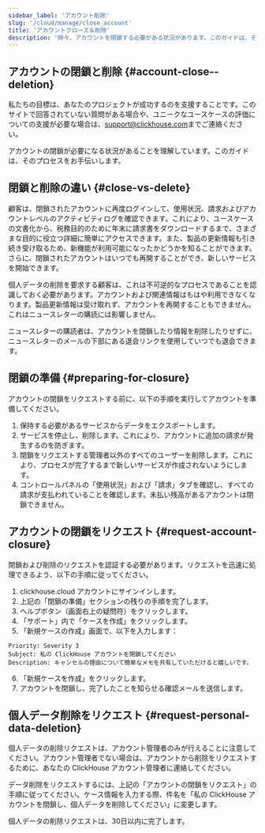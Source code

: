 ```yaml
---
sidebar_label: 'アカウント削除'
slug: '/cloud/manage/close_account'
title: 'アカウントクローズ＆削除'
description: '時々、アカウントを閉鎖する必要がある状況があります。このガイドは、そのプロセスをサポートします。'
---
```




## アカウントの閉鎖と削除 {#account-close--deletion}
私たちの目標は、あなたのプロジェクトが成功するのを支援することです。このサイトで回答されていない質問がある場合や、ユニークなユースケースの評価についての支援が必要な場合は、[support@clickhouse.com](mailto:support@clickhouse.com)までご連絡ください。

アカウントの閉鎖が必要になる状況があることを理解しています。このガイドは、そのプロセスをお手伝いします。

## 閉鎖と削除の違い {#close-vs-delete}
顧客は、閉鎖されたアカウントに再度ログインして、使用状況、請求およびアカウントレベルのアクティビティログを確認できます。これにより、ユースケースの文書化から、税務目的のために年末に請求書をダウンロードするまで、さまざまな目的に役立つ詳細に簡単にアクセスできます。また、製品の更新情報も引き続き受け取るため、新機能が利用可能になったかどうかを知ることができます。さらに、閉鎖されたアカウントはいつでも再開することができ、新しいサービスを開始できます。

個人データの削除を要求する顧客は、これは不可逆的なプロセスであることを認識しておく必要があります。アカウントおよび関連情報はもはや利用できなくなります。製品更新情報は受け取れず、アカウントを再開することもできません。これはニュースレターの購読には影響しません。

ニュースレターの購読者は、アカウントを閉鎖したり情報を削除したりせずに、ニュースレターのメールの下部にある退会リンクを使用していつでも退会できます。

## 閉鎖の準備 {#preparing-for-closure}

アカウントの閉鎖をリクエストする前に、以下の手順を実行してアカウントを準備してください。
1. 保持する必要があるサービスからデータをエクスポートします。
2. サービスを停止し、削除します。これにより、アカウントに追加の請求が発生するのを防ぎます。
3. 閉鎖をリクエストする管理者以外のすべてのユーザーを削除します。これにより、プロセスが完了するまで新しいサービスが作成されないようにします。
4. コントロールパネルの「使用状況」および「請求」タブを確認し、すべての請求が支払われていることを確認します。未払い残高があるアカウントは閉鎖できません。

## アカウントの閉鎖をリクエスト {#request-account-closure}

閉鎖および削除のリクエストを認証する必要があります。リクエストを迅速に処理できるよう、以下の手順に従ってください。
1. clickhouse.cloud アカウントにサインインします。
2. 上記の「閉鎖の準備」セクションの残りの手順を完了します。
3. ヘルプボタン（画面右上の疑問符）をクリックします。
4. 「サポート」内で「ケースを作成」をクリックします。
5. 「新規ケースの作成」画面で、以下を入力します：

```text
Priority: Severity 3
Subject: 私の ClickHouse アカウントを閉鎖してください
Description: キャンセルの理由について簡単なメモを共有していただけると嬉しいです。
```

6. 「新規ケースを作成」をクリックします。
7. アカウントを閉鎖し、完了したことを知らせる確認メールを送信します。

## 個人データ削除をリクエスト {#request-personal-data-deletion}
個人データの削除リクエストは、アカウント管理者のみが行えることに注意してください。アカウント管理者でない場合は、アカウントから削除をリクエストするために、あなたの ClickHouse アカウント管理者に連絡してください。

データ削除をリクエストするには、上記の「アカウントの閉鎖をリクエスト」の手順に従ってください。ケース情報を入力する際、件名を「私の ClickHouse アカウントを閉鎖し、個人データを削除してください」に変更します。

個人データの削除リクエストは、30日以内に完了します。

